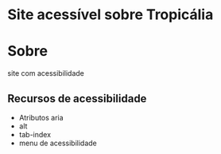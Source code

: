 # Site acessível sobre Tropicália
# Sobre
site com acessibilidade
## Recursos de acessibilidade
- Atributos aria
- alt
- tab-index
- menu de acessibilidade
